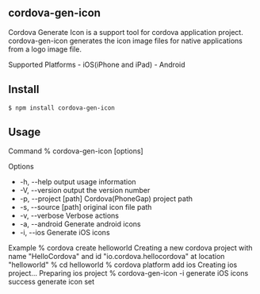 cordova-gen-icon
-----------------------------------------------------------------------------
Cordova Generate Icon is a support tool for cordova application project.
cordova-gen-icon generates the icon image files for native applications from a logo image file.

Supported Platforms
    - iOS(iPhone and iPad)
    - Android

Install
-----------------------------------------------------------------------------

    $ npm install cordova-gen-icon

Usage
-----------------------------------------------------------------------------

Command
    % cordova-gen-icon [options]

Options
  -  -h, --help            output usage information
  -  -V, --version         output the version number
  -  -p, --project [path]  Cordova(PhoneGap) project path
  -  -s, --source [path]   original icon file path
  -  -v, --verbose         Verbose actions
  -  -a, --android         Generate android icons
  -  -i, --ios             Generate iOS icons

Example
    % cordova create helloworld
    Creating a new cordova project with name "HelloCordova" and id "io.cordova.hellocordova" at location "helloworld"
    % cd helloworld 
    % cordova platform add ios
    Creating ios project...
    Preparing ios project
    % cordova-gen-icon -i
    generate iOS icons
    success generate icon set

